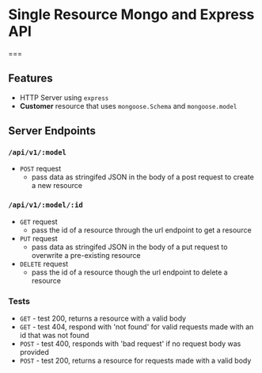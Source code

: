 # Single Resource Mongo and Express API
===
## Features
* HTTP Server using `express`
* **Customer** resource that uses `mongoose.Schema` and `mongoose.model`

## Server Endpoints
### `/api/v1/:model`
* `POST` request
  * pass data as stringifed JSON in the body of a post request to create a new resource

### `/api/v1/:model/:id`
* `GET` request
  * pass the id of a resource through the url endpoint to get a resource
* `PUT` request
  * pass data as stringifed JSON in the body of a put request to overwrite a pre-existing resource
* `DELETE` request
  * pass the id of a resource though the url endpoint to delete a resource

### Tests
 * `GET` - test 200, returns a resource with a valid body
 * `GET` - test 404, respond with 'not found' for valid requests made with an id that was not found
 * `POST` - test 400, responds with 'bad request' if no request body was provided
 * `POST` - test 200, returns a resource for requests made with a valid body
